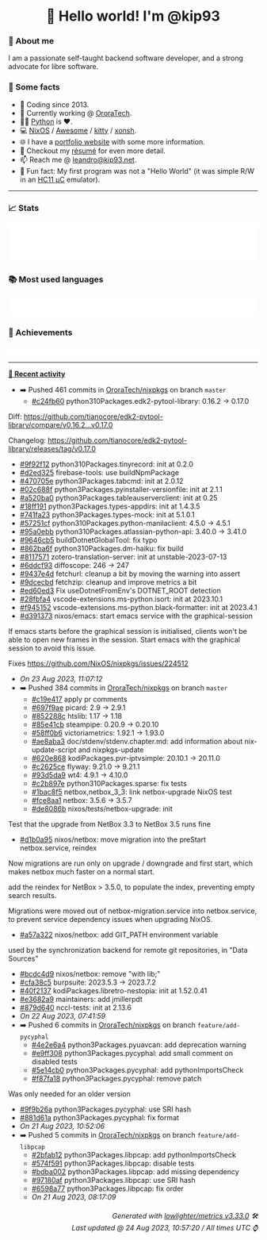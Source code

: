 <!-- README template, populated using this action:
     https://github.com/kip93/kip93/blob/main/.github/workflows/readme.yml. -->

<h1 align="center">👋 Hello world! I'm @kip93</h1> <!-- LOGIN => username -->

### 👤 About me

I am a passionate self-taught backend software developer, and a strong advocate for libre software.


### 💬 Some facts

* 📅 Coding since 2013.
* 💼 Currently working @ [OroraTech](https://ororatech.com/).
* 👨‍💻 [Python](https://github.com/search?q=user%3Akip93&l=python) is ❤️. <!-- LOGIN => username -->
* 💻 [NixOS](https://github.com/NixOS/) /
     [Awesome](https://github.com/awesomeWM/) /
     [kitty](https://github.com/kovidgoyal/kitty/) /
     [xonsh](https://github.com/xonsh/).
* 🌐 I have a [portfolio website](https://kip93.net/) with some more information.
* 📝 Checkout my [résumé](https://kip93.net/resume/) for even more detail.
* 📫 Reach me @ [leandro@kip93.net](mailto:leandro@kip93.net).
* 🎲 Fun fact: My first program was not a "Hello World" (it was simple R/W in an [HC11 µC](https://en.wikipedia.org/wiki/68HC11) emulator).


-----------------------------------------------------------------------------------------------------------------------


### 📈 Stats

![](./stats.svg)


### 📚 Most used languages <!-- by percentage, in decreasing order -->

![](./languages.svg)


### 🏅 Achievements

![](./achievements.svg)


-----------------------------------------------------------------------------------------------------------------------


**[📰 Recent activity](https://github.com/kip93)**
* ➡️ Pushed 461 commits in [OroraTech/nixpkgs](https://github.com/OroraTech/nixpkgs) on branch `master`
  * [#c24fb60](https://github.com/OroraTech/nixpkgs/commit/c24fb60) python310Packages.edk2-pytool-library: 0.16.2 -&gt; 0.17.0

Diff: https://github.com/tianocore/edk2-pytool-library/compare/v0.16.2...v0.17.0

Changelog: https://github.com/tianocore/edk2-pytool-library/releases/tag/v0.17.0
  * [#9f92f12](https://github.com/OroraTech/nixpkgs/commit/9f92f12) python310Packages.tinyrecord: init at 0.2.0
  * [#d2ed325](https://github.com/OroraTech/nixpkgs/commit/d2ed325) firebase-tools: use buildNpmPackage
  * [#470705e](https://github.com/OroraTech/nixpkgs/commit/470705e) python3Packages.tabcmd: init at 2.0.12
  * [#02c688f](https://github.com/OroraTech/nixpkgs/commit/02c688f) python3Packages.pyinstaller-versionfile: init at 2.1.1
  * [#a520ba0](https://github.com/OroraTech/nixpkgs/commit/a520ba0) python3Packages.tableauserverclient: init at 0.25
  * [#18ff191](https://github.com/OroraTech/nixpkgs/commit/18ff191) python3Packages.types-appdirs: init at 1.4.3.5
  * [#741fa23](https://github.com/OroraTech/nixpkgs/commit/741fa23) python3Packages.types-mock: init at 5.1.0.1
  * [#57251cf](https://github.com/OroraTech/nixpkgs/commit/57251cf) python310Packages.python-manilaclient: 4.5.0 -&gt; 4.5.1
  * [#95a0ebb](https://github.com/OroraTech/nixpkgs/commit/95a0ebb) python310Packages.atlassian-python-api: 3.40.0 -&gt; 3.41.0
  * [#9646cb5](https://github.com/OroraTech/nixpkgs/commit/9646cb5) buildDotnetGlobalTool: fix typo
  * [#862ba6f](https://github.com/OroraTech/nixpkgs/commit/862ba6f) python310Packages.dm-haiku: fix build
  * [#8117571](https://github.com/OroraTech/nixpkgs/commit/8117571) zotero-translation-server: init at unstable-2023-07-13
  * [#6ddcf93](https://github.com/OroraTech/nixpkgs/commit/6ddcf93) diffoscope: 246 -&gt; 247
  * [#9437e4d](https://github.com/OroraTech/nixpkgs/commit/9437e4d) fetchurl: cleanup a bit by moving the warning into assert
  * [#9dcecbd](https://github.com/OroraTech/nixpkgs/commit/9dcecbd) fetchzip: cleanup and improve metrics a bit
  * [#ed60ed3](https://github.com/OroraTech/nixpkgs/commit/ed60ed3) Fix useDotnetFromEnv&#39;s DOTNET_ROOT detection
  * [#28fbfa4](https://github.com/OroraTech/nixpkgs/commit/28fbfa4) vscode-extensions.ms-python.isort: init at 2023.10.1
  * [#f945152](https://github.com/OroraTech/nixpkgs/commit/f945152) vscode-extensions.ms-python.black-formatter: init at 2023.4.1
  * [#d391373](https://github.com/OroraTech/nixpkgs/commit/d391373) nixos/emacs: start emacs service with the graphical-session

If emacs starts before the graphical session is initialised, clients won&#39;t be
able to open new frames in the session. Start emacs with the graphical session
to avoid this issue.

Fixes https://github.com/NixOS/nixpkgs/issues/224512
  * *On 23 Aug 2023, 11:07:12*
* ➡️ Pushed 384 commits in [OroraTech/nixpkgs](https://github.com/OroraTech/nixpkgs) on branch `master`
  * [#c19e417](https://github.com/OroraTech/nixpkgs/commit/c19e417) apply pr comments
  * [#697f9ae](https://github.com/OroraTech/nixpkgs/commit/697f9ae) picard: 2.9 -&gt; 2.9.1
  * [#852288c](https://github.com/OroraTech/nixpkgs/commit/852288c) htslib: 1.17 -&gt; 1.18
  * [#85e41cb](https://github.com/OroraTech/nixpkgs/commit/85e41cb) steampipe: 0.20.9 -&gt; 0.20.10
  * [#58ff0b6](https://github.com/OroraTech/nixpkgs/commit/58ff0b6) victoriametrics: 1.92.1 -&gt; 1.93.0
  * [#ae8aba3](https://github.com/OroraTech/nixpkgs/commit/ae8aba3) doc/stdenv/stdenv.chapter.md: add information about nix-update-script and nixpkgs-update
  * [#620e868](https://github.com/OroraTech/nixpkgs/commit/620e868) kodiPackages.pvr-iptvsimple: 20.10.1 -&gt; 20.11.0
  * [#c2625ce](https://github.com/OroraTech/nixpkgs/commit/c2625ce) flyway: 9.21.0 -&gt; 9.21.1
  * [#93d5da9](https://github.com/OroraTech/nixpkgs/commit/93d5da9) wt4: 4.9.1 -&gt; 4.10.0
  * [#c2b897e](https://github.com/OroraTech/nixpkgs/commit/c2b897e) python310Packages.sparse: fix tests
  * [#1bac8f5](https://github.com/OroraTech/nixpkgs/commit/1bac8f5) netbox,netbox_3_3: link netbox-upgrade NixOS test
  * [#fce8aa1](https://github.com/OroraTech/nixpkgs/commit/fce8aa1) netbox: 3.5.6 -&gt; 3.5.7
  * [#de8086b](https://github.com/OroraTech/nixpkgs/commit/de8086b) nixos/tests/netbox-upgrade: init

Test that the upgrade from NetBox 3.3 to NetBox 3.5 runs fine
  * [#d1b0a95](https://github.com/OroraTech/nixpkgs/commit/d1b0a95) nixos/netbox: move migration into the preStart netbox.service, reindex

Now migrations are run only on upgrade / downgrade and first start,
which makes netbox much faster on a normal start.

add the reindex for NetBox &gt; 3.5.0, to populate the index, preventing
empty search results.

Migrations were moved out of netbox-migration.service into
netbox.service, to prevent service dependency issues when upgrading
NixOS.
  * [#a57a322](https://github.com/OroraTech/nixpkgs/commit/a57a322) nixos/netbox: add GIT_PATH environment variable

used by the synchronization backend for remote git repositories, in
&#34;Data Sources&#34;
  * [#bcdc4d9](https://github.com/OroraTech/nixpkgs/commit/bcdc4d9) nixos/netbox: remove &#34;with lib;&#34;
  * [#cfa38c5](https://github.com/OroraTech/nixpkgs/commit/cfa38c5) burpsuite: 2023.5.3 -&gt; 2023.7.2
  * [#40f2137](https://github.com/OroraTech/nixpkgs/commit/40f2137) kodiPackages.libretro-nestopia: init at 1.52.0.41
  * [#e3682a9](https://github.com/OroraTech/nixpkgs/commit/e3682a9) maintainers: add jmillerpdt
  * [#879d640](https://github.com/OroraTech/nixpkgs/commit/879d640) nccl-tests: init at 2.13.6
  * *On 22 Aug 2023, 07:41:59*
* ➡️ Pushed 6 commits in [OroraTech/nixpkgs](https://github.com/OroraTech/nixpkgs) on branch `feature/add-pycyphal`
  * [#4e2e6a4](https://github.com/OroraTech/nixpkgs/commit/4e2e6a4) python3Packages.pyuavcan: add deprecation warning
  * [#e9ff308](https://github.com/OroraTech/nixpkgs/commit/e9ff308) python3Packages.pycyphal: add small comment on disabled tests
  * [#5e14cb0](https://github.com/OroraTech/nixpkgs/commit/5e14cb0) python3Packages.pycyphal: add pythonImportsCheck
  * [#f87fa18](https://github.com/OroraTech/nixpkgs/commit/f87fa18) python3Packages.pycyphal: remove patch

Was only needed for an older version
  * [#9f9b26a](https://github.com/OroraTech/nixpkgs/commit/9f9b26a) python3Packages.pycyphal: use SRI hash
  * [#881d61a](https://github.com/OroraTech/nixpkgs/commit/881d61a) python3Packages.pycyphal: fix format
  * *On 21 Aug 2023, 10:52:06*
* ➡️ Pushed 5 commits in [OroraTech/nixpkgs](https://github.com/OroraTech/nixpkgs) on branch `feature/add-libpcap`
  * [#2bfab12](https://github.com/OroraTech/nixpkgs/commit/2bfab12) python3Packages.libpcap: add pythonImportsCheck
  * [#574f591](https://github.com/OroraTech/nixpkgs/commit/574f591) python3Packages.libpcap: disable tests
  * [#bdba002](https://github.com/OroraTech/nixpkgs/commit/bdba002) python3Packages.libpcap: add missing dependency
  * [#97180af](https://github.com/OroraTech/nixpkgs/commit/97180af) python3Packages.libpcap: use SRI hash
  * [#6598a77](https://github.com/OroraTech/nixpkgs/commit/6598a77) python3Packages.libpcap: fix order
  * *On 21 Aug 2023, 08:17:09*
 <!-- Last activity -->


<h6 align="right"><em>
    Generated with <a href="https://github.com/lowlighter/metrics/tree/latest/">lowlighter/metrics v3.33.0</a> 🛠️<br> <!-- VERSION => MAJOR.minor.patch -->
    Last updated @ 24 Aug 2023, 10:57:20 / All times UTC ⌚ <!-- meta.generated => DD/MM/YYYY, hh:mm -->
</em></h6>
